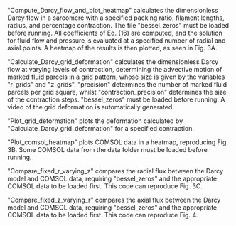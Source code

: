 "Compute_Darcy_flow_and_plot_heatmap" calculates the dimensionless Darcy flow in a sarcomere with a specified packing ratio, filament lengths, radius, and percentage contraction. The file "bessel_zeros" must be loaded before running. All coefficients of Eq. (16) are computed, and the solution for fluid flow and pressure is evaluated at a specified number of radial and axial points. A heatmap of the results is then plotted, as seen in Fig. 3A.

"Calculate_Darcy_grid_deformation" calculates the dimensionless Darcy flow at varying levels of contraction, determining the advective motion of marked fluid parcels in a grid pattern, whose size is given by the variables "r_grids" and "z_grids". "precision" determines the number of marked fluid parcels per grid square, whilst "contraction_precision" determines the size of the contraction steps. "bessel_zeros" must be loaded before running. A video of the grid deformation is automatically generated.

"Plot_grid_deformation" plots the deformation calculated by "Calculate_Darcy_grid_deformation" for a specified contraction.

"Plot_comsol_heatmap" plots COMSOL data in a heatmap, reproducing Fig. 3B. Some COMSOL data from the data folder must be loaded before running.

"Compare_fixed_r_varying_z" compares the radial flux between the Darcy model and COMSOL data, requiring "bessel_zeros" and the appropriate COMSOL data to be loaded first. This code can reproduce Fig. 3C.

"Compare_fixed_z_varying_r" compares the axial flux between the Darcy model and COMSOL data, requiring "bessel_zeros" and the appropriate COMSOL data to be loaded first. This code can reproduce Fig. 4.
